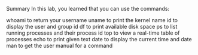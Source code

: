 Summary
In this lab, you learned that you can use the commands:

whoami to return your username
uname to print the kernel name
id to display the user and group id
df to print available disk space
ps to list running processes and their process id
top to view a real-time table of processes
echo to print given text
date to display the current time and date
man to get the user manual for a command
